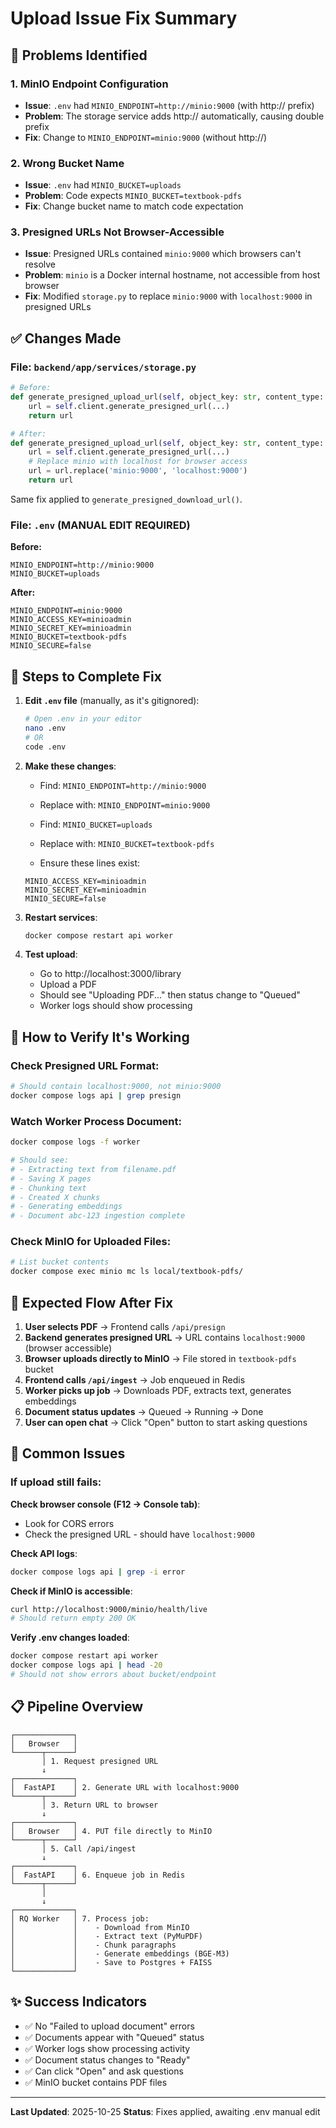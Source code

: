 # Upload Issue Fix Summary

## 🐛 Problems Identified

### 1. **MinIO Endpoint Configuration**
- **Issue**: `.env` had `MINIO_ENDPOINT=http://minio:9000` (with http:// prefix)
- **Problem**: The storage service adds http:// automatically, causing double prefix
- **Fix**: Change to `MINIO_ENDPOINT=minio:9000` (without http://)

### 2. **Wrong Bucket Name**
- **Issue**: `.env` had `MINIO_BUCKET=uploads`
- **Problem**: Code expects `MINIO_BUCKET=textbook-pdfs`
- **Fix**: Change bucket name to match code expectation

### 3. **Presigned URLs Not Browser-Accessible**
- **Issue**: Presigned URLs contained `minio:9000` which browsers can't resolve
- **Problem**: `minio` is a Docker internal hostname, not accessible from host browser
- **Fix**: Modified `storage.py` to replace `minio:9000` with `localhost:9000` in presigned URLs

## ✅ Changes Made

### File: `backend/app/services/storage.py`

```python
# Before:
def generate_presigned_upload_url(self, object_key: str, content_type: str, expires_in: int = 3600) -> str:
    url = self.client.generate_presigned_url(...)
    return url

# After:
def generate_presigned_upload_url(self, object_key: str, content_type: str, expires_in: int = 3600) -> str:
    url = self.client.generate_presigned_url(...)
    # Replace minio with localhost for browser access
    url = url.replace('minio:9000', 'localhost:9000')
    return url
```

Same fix applied to `generate_presigned_download_url()`.

### File: `.env` (MANUAL EDIT REQUIRED)

**Before:**
```env
MINIO_ENDPOINT=http://minio:9000
MINIO_BUCKET=uploads
```

**After:**
```env
MINIO_ENDPOINT=minio:9000
MINIO_ACCESS_KEY=minioadmin
MINIO_SECRET_KEY=minioadmin
MINIO_BUCKET=textbook-pdfs
MINIO_SECURE=false
```

## 🔧 Steps to Complete Fix

1. **Edit `.env` file** (manually, as it's gitignored):
   ```bash
   # Open .env in your editor
   nano .env
   # OR
   code .env
   ```

2. **Make these changes**:
   - Find: `MINIO_ENDPOINT=http://minio:9000`
   - Replace with: `MINIO_ENDPOINT=minio:9000`
   
   - Find: `MINIO_BUCKET=uploads`
   - Replace with: `MINIO_BUCKET=textbook-pdfs`
   
   - Ensure these lines exist:
   ```
   MINIO_ACCESS_KEY=minioadmin
   MINIO_SECRET_KEY=minioadmin
   MINIO_SECURE=false
   ```

3. **Restart services**:
   ```bash
   docker compose restart api worker
   ```

4. **Test upload**:
   - Go to http://localhost:3000/library
   - Upload a PDF
   - Should see "Uploading PDF..." then status change to "Queued"
   - Worker logs should show processing

## 🧪 How to Verify It's Working

### Check Presigned URL Format:
```bash
# Should contain localhost:9000, not minio:9000
docker compose logs api | grep presign
```

### Watch Worker Process Document:
```bash
docker compose logs -f worker

# Should see:
# - Extracting text from filename.pdf
# - Saving X pages
# - Chunking text
# - Created X chunks
# - Generating embeddings
# - Document abc-123 ingestion complete
```

### Check MinIO for Uploaded Files:
```bash
# List bucket contents
docker compose exec minio mc ls local/textbook-pdfs/
```

## 🎯 Expected Flow After Fix

1. **User selects PDF** → Frontend calls `/api/presign`
2. **Backend generates presigned URL** → URL contains `localhost:9000` (browser accessible)
3. **Browser uploads directly to MinIO** → File stored in `textbook-pdfs` bucket
4. **Frontend calls `/api/ingest`** → Job enqueued in Redis
5. **Worker picks up job** → Downloads PDF, extracts text, generates embeddings
6. **Document status updates** → Queued → Running → Done
7. **User can open chat** → Click "Open" button to start asking questions

## 🚨 Common Issues

### If upload still fails:

**Check browser console (F12 → Console tab)**:
- Look for CORS errors
- Check the presigned URL - should have `localhost:9000`

**Check API logs**:
```bash
docker compose logs api | grep -i error
```

**Check if MinIO is accessible**:
```bash
curl http://localhost:9000/minio/health/live
# Should return empty 200 OK
```

**Verify .env changes loaded**:
```bash
docker compose restart api worker
docker compose logs api | head -20
# Should not show errors about bucket/endpoint
```

## 📋 Pipeline Overview

```
┌─────────────┐
│   Browser   │
└──────┬──────┘
       │ 1. Request presigned URL
       ↓
┌─────────────┐
│  FastAPI    │ 2. Generate URL with localhost:9000
└──────┬──────┘
       │ 3. Return URL to browser
       ↓
┌─────────────┐
│   Browser   │ 4. PUT file directly to MinIO
└──────┬──────┘
       │ 5. Call /api/ingest
       ↓
┌─────────────┐
│  FastAPI    │ 6. Enqueue job in Redis
└──────┬──────┘
       │
       ↓
┌─────────────┐
│ RQ Worker   │ 7. Process job:
│             │    - Download from MinIO
│             │    - Extract text (PyMuPDF)
│             │    - Chunk paragraphs
│             │    - Generate embeddings (BGE-M3)
│             │    - Save to Postgres + FAISS
└─────────────┘
```

## ✨ Success Indicators

- ✅ No "Failed to upload document" errors
- ✅ Documents appear with "Queued" status
- ✅ Worker logs show processing activity
- ✅ Document status changes to "Ready"
- ✅ Can click "Open" and ask questions
- ✅ MinIO bucket contains PDF files

---

**Last Updated**: 2025-10-25
**Status**: Fixes applied, awaiting .env manual edit

